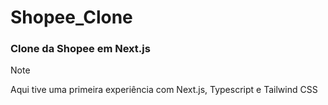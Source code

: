 # Shopee_Clone
### Clone da Shopee em Next.js
> [!NOTE]
> Aqui tive uma primeira experiência com Next.js, Typescript e Tailwind CSS
